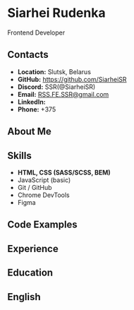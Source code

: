 # Siarhei Rudenka

Frontend Developer

## Contacts
- **Location:** Slutsk, Belarus
- **GitHub:** https://github.com/SiarheiSR
- **Discord:** SSR(@SiarheiSR)
- **Email:** RSS.FE.SSR@gmail.com
- **LinkedIn:** 
- **Phone:** +375 

## About Me


## Skills
- **HTML, CSS (SASS/SCSS, BEM)**
- JavaScript (basic)
- Git / GitHub
- Chrome DevTools
- Figma

## Code Examples


## Experience

## Education


## English
